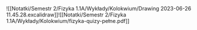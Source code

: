 ![[Notatki/Semestr 2/Fizyka 1.1A/Wykłady/Kolokwium/Drawing 2023-06-26 11.45.28.excalidraw]]![[Notatki/Semestr 2/Fizyka 1.1A/Wykłady/Kolokwium/fizyka-quizy-pełne.pdf]]